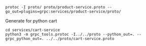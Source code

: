 ```$xslt
protoc -I proto/ proto/product-service.proto --go_out=plugins=grpc:services/product-service/proto/
```



Generate for python cart
```$xslt
cd services/cart-service
python3 -m grpc_tools.protoc -I../../proto --python_out=. --grpc_python_out=. ../../proto/cart-service.proto
```